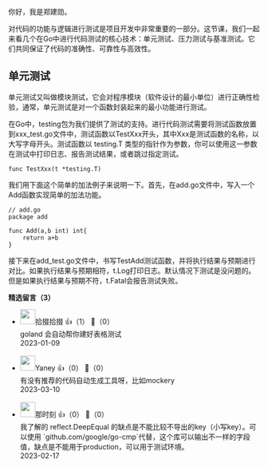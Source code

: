 你好，我是郑建勋。

对代码的功能与逻辑进行测试是项目开发中非常重要的一部分。这节课，我们一起来看几个在Go中进行代码测试的核心技术：单元测试、压力测试与基准测试。它们共同保证了代码的准确性、可靠性与高效性。

## 单元测试

单元测试又叫做模块测试，它会对程序模块（软件设计的最小单位）进行正确性检验，通常，单元测试是对一个函数封装起来的最小功能进行测试。

在Go中，testing包为我们提供了测试的支持。进行代码测试需要将测试函数放置到xxx\_test.go文件中，测试函数以TestXxx开头，其中Xxx是测试函数的名称，以大写字母开头。测试函数以 testing.T 类型的指针作为参数，你可以使用这一参数在测试中打印日志、报告测试结果，或者跳过指定测试。

```plain
func TestXxx(t *testing.T)
```

我们用下面这个简单的加法例子来说明一下。首先，在add.go文件中，写入一个Add函数实现简单的加法功能。

```plain
// add.go
package add

func Add(a,b int) int{
	return a+b
}
```

接下来在add\_test.go文件中，书写TestAdd测试函数，并将执行结果与预期进行对比。如果执行结果与预期相符，t.Log打印日志。默认情况下测试是没问题的。但是如果执行结果与预期不符，t.Fatal会报告测试失败。
<div><strong>精选留言（3）</strong></div><ul>
<li><img src="https://static001.geekbang.org/account/avatar/00/10/0c/e1/f663213e.jpg" width="30px"><span>拾掇拾掇</span> 👍（1） 💬（0）<div>goland 会自动帮你建好表格测试</div>2023-01-09</li><br/><li><img src="" width="30px"><span>Yaney</span> 👍（0） 💬（0）<div>有没有推荐的代码自动生成工具呀，比如mockery</div>2023-03-10</li><br/><li><img src="https://static001.geekbang.org/account/avatar/00/11/8f/cf/890f82d6.jpg" width="30px"><span>那时刻</span> 👍（0） 💬（0）<div>我了解的 reflect.DeepEqual 的缺点是不能比较不导出的key（小写key）。可以使用 `github.com&#47;google&#47;go-cmp`代替，这个库可以输出不一样的字段值，缺点是不能用于production，可以用于测试环境。</div>2023-02-17</li><br/>
</ul>